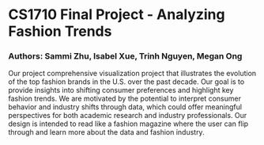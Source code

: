 # CS1710 Final Project - Analyzing Fashion Trends
### Authors: Sammi Zhu, Isabel Xue, Trinh Nguyen, Megan Ong

Our project comprehensive visualization project that illustrates the evolution of the top fashion brands in the U.S. over the past decade.
Our goal is to provide insights into shifting consumer preferences and highlight key fashion trends.
We are motivated by the potential to interpret consumer behavior and industry shifts through data, which could offer meaningful perspectives for both academic research and industry professionals.
Our design is intended to read like a fashion magazine where the user can flip through and learn more about the data and fashion industry.